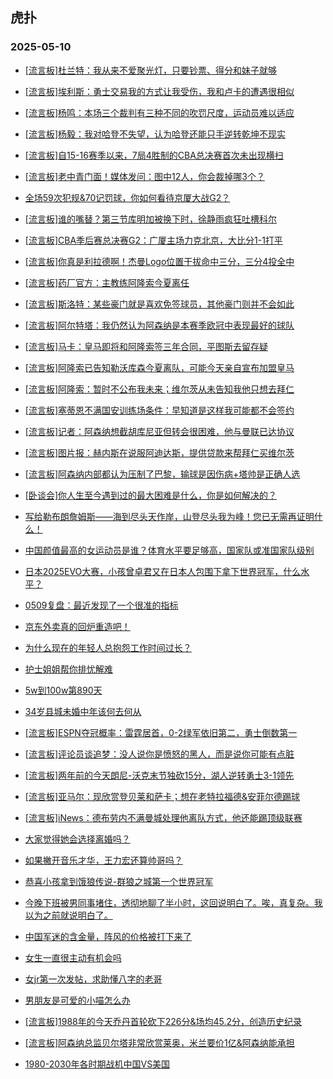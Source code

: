 ## 虎扑 
### 2025-05-10

+ [[流言板]杜兰特：我从来不爱聚光灯，只要钞票、得分和妹子就够](https://bbs.hupu.com/632506296.html)

+ [[流言板]埃利斯：勇士交易我的方式让我受伤，我和卢卡的遭遇很相似](https://bbs.hupu.com/632505829.html)

+ [[流言板]杨鸣：本场三个裁判有三种不同的吹罚尺度，运动员难以适应](https://bbs.hupu.com/632504537.html)

+ [[流言板]杨毅：我对哈登不失望，认为哈登还能只手逆转乾坤不现实](https://bbs.hupu.com/632503607.html)

+ [[流言板]自15-16赛季以来，7局4胜制的CBA总决赛首次未出现横扫](https://bbs.hupu.com/632505110.html)

+ [[流言板]老中青门面！媒体发问：图中12人，你会裁掉哪3个？](https://bbs.hupu.com/632503608.html)

+ [全场59次犯规&amp;70记罚球，你如何看待京厦大战G2？](https://bbs.hupu.com/632505342.html)

+ [[流言板]谁的嘴替？第三节库明加被换下时，徐静雨疯狂吐槽科尔](https://bbs.hupu.com/632505734.html)

+ [[流言板]CBA季后赛总决赛G2：广厦主场力克北京，大比分1-1打平](https://bbs.hupu.com/632505074.html)

+ [[流言板]你真是利拉德啊！杰曼Logo位置干拔命中三分，三分4投全中](https://bbs.hupu.com/632502923.html)

+ [[流言板]药厂官方：主教练阿隆索今夏离任](https://bbs.hupu.com/632502578.html)

+ [[流言板]斯洛特：某些豪门就是喜欢免签球员，其他豪门则并不会如此](https://bbs.hupu.com/632499546.html)

+ [[流言板]阿尔特塔：我仍然认为阿森纳是本赛季欧冠中表现最好的球队](https://bbs.hupu.com/632505357.html)

+ [[流言板]马卡：皇马即将和阿隆索签三年合同，平图斯去留存疑](https://bbs.hupu.com/632497287.html)

+ [[流言板]阿隆索已告知勒沃库森今夏离队，可能今天亲自宣布加盟皇马](https://bbs.hupu.com/632500880.html)

+ [[流言板]阿隆索：暂时不公布我未来；维尔茨从未告知我他只想去拜仁](https://bbs.hupu.com/632503319.html)

+ [[流言板]塞蒂恩不满国安训练场条件：早知道是这样我可能都不会签约](https://bbs.hupu.com/632503371.html)

+ [[流言板]记者：阿森纳想截胡库尼亚但转会很困难，他与曼联已达协议](https://bbs.hupu.com/632496405.html)

+ [[流言板]图片报：赫内斯在说服阿迪达斯，提供贷款来帮拜仁买维尔茨](https://bbs.hupu.com/632498635.html)

+ [[流言板]阿森纳内部都认为压制了巴黎，输球是因伤病+塔帅是正确人选](https://bbs.hupu.com/632499905.html)

+ [[卧谈会]你人生至今遇到过的最大困难是什么，你是如何解决的？](https://bbs.hupu.com/632502610.html)

+ [写给勒布朗詹姆斯——海到尽头天作岸，山登尽头我为峰！您已无需再证明什么！](https://bbs.hupu.com/632501403.html)

+ [中国颜值最高的女运动员是谁？体育水平要足够高，国家队或准国家队级别](https://bbs.hupu.com/632501158.html)

+ [日本2025EVO大赛，小孩曾卓君又在日本人包围下拿下世界冠军，什么水平？](https://bbs.hupu.com/632504573.html)

+ [0509复盘：最近发现了一个很准的指标](https://bbs.hupu.com/632503356.html)

+ [京东外卖真的回炉重造吧！](https://bbs.hupu.com/632501835.html)

+ [为什么现在的年轻人总抱怨工作时间过长？](https://bbs.hupu.com/632501332.html)

+ [护士姐姐帮你排忧解难](https://bbs.hupu.com/632505526.html)

+ [5w到100w第890天](https://bbs.hupu.com/632501384.html)

+ [34岁县城未婚中年该何去何从](https://bbs.hupu.com/632502190.html)

+ [[流言板]ESPN夺冠概率：雷霆居首，0-2绿军依旧第二，勇士倒数第一](https://bbs.hupu.com/632506459.html)

+ [[流言板]评论员谈追梦：没人说你是愤怒的黑人，而是说你可能有点脏](https://bbs.hupu.com/632506498.html)

+ [[流言板]两年前的今天朗尼-沃克末节独砍15分，湖人逆转勇士3-1领先](https://bbs.hupu.com/632506991.html)

+ [[流言板]亚马尔：现欣赏登贝莱和萨卡；想在老特拉福德&amp;安菲尔德踢球](https://bbs.hupu.com/632504168.html)

+ [[流言板]iNews：德布劳内不满曼城处理他离队方式，他还能踢顶级联赛](https://bbs.hupu.com/632501548.html)

+ [大家觉得她会选择离婚吗？](https://bbs.hupu.com/632504708.html)

+ [如果撇开音乐才华，王力宏还算帅哥吗？](https://bbs.hupu.com/632503491.html)

+ [恭喜小孩拿到饿狼传说-群狼之城第一个世界冠军](https://bbs.hupu.com/632503907.html)

+ [今晚下班被男同事堵住，透彻地聊了半小时，这回说明白了。唉，真复杂。我以为之前就说明白了。](https://bbs.hupu.com/632506385.html)

+ [中国军迷的含金量，阵风的价格被打下来了](https://bbs.hupu.com/632506483.html)

+ [女生一直很主动有机会吗](https://bbs.hupu.com/632505192.html)

+ [女jr第一次发帖，求助懂八字的老哥](https://bbs.hupu.com/632506989.html)

+ [男朋友是可爱的小喵‍怎么办](https://bbs.hupu.com/632506378.html)

+ [[流言板]1988年的今天乔丹首轮砍下226分&amp;场均45.2分，创造历史纪录](https://bbs.hupu.com/632506916.html)

+ [[流言板]阿森纳总监贝尔塔非常欣赏莱奥，米兰要价1亿&amp;阿森纳能承担](https://bbs.hupu.com/632502305.html)

+ [1980-2030年各时期战机中国VS美国](https://bbs.hupu.com/632506636.html)

